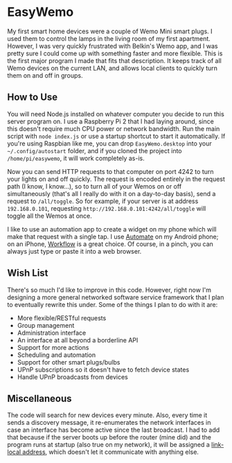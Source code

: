 # EasyWemo

My first smart home devices were a couple of Wemo Mini smart plugs. I used them
to control the lamps in the living room of my first apartment. However, I was
very quickly frustrated with Belkin's Wemo app, and I was pretty sure I could
come up with something faster and more flexible. This is the first major
program I made that fits that description. It keeps track of all Wemo devices
on the current LAN, and allows local clients to quickly turn them on and off
in groups.

## How to Use

You will need Node.js installed on whatever computer you decide to run this
server program on. I use a Raspberry Pi 2 that I had laying around, since this
doesn't require much CPU power or network bandwidth. Run the main script with
`node index.js` or use a startup shortcut to start it automatically. If you're
using Raspbian like me, you can drop `EasyWemo.desktop` into your
`~/.config/autostart` folder, and if you cloned the project into
`/home/pi/easywemo`, it will work completely as-is.

Now you can send HTTP requests to that computer on port 4242 to turn your lights
on and off quickly. The request is encoded entirely in the request path
(I know, I know...), so to turn all of your Wemos on or off simultaneously
(that's all I really do with it on a day-to-day basis), send a request to
`/all/toggle`. So for example, if your server is at address `192.168.0.101`,
requesting `http://192.168.0.101:4242/all/toggle` will toggle all the Wemos
at once.

I like to use an automation app to create a widget on my phone which will make
that request with a single tap. I use
[Automate](https://play.google.com/store/apps/details?id=com.llamalab.automate&hl=en)
on my Android phone; on an iPhone, [Workflow](http://www.workflow.is/) is a
great choice. Of course, in a pinch, you can always just type or paste it into
a web browser.

## Wish List

There's so much I'd like to improve in this code. However, right now I'm
designing a more general networked software service framework that I plan to
eventually rewrite this under. Some of the things I plan to do with it are:

* More flexible/RESTful requests
* Group management
* Administration interface
* An interface at all beyond a borderline API
* Support for more actions
* Scheduling and automation
* Support for other smart plugs/bulbs
* UPnP subscriptions so it doesn't have to fetch device states
* Handle UPnP broadcasts from devices

## Miscellaneous

The code will search for new devices every minute. Also, every time it sends a
discovery message, it re-enumerates the network interfaces in case an interface
has become active since the last broadcast. I had to add that because
if the server boots up before the router (mine did) and the program runs at
startup (also true on my network), it will be assigned a [link-local address](https://en.wikipedia.org/wiki/Link-local_address),
which doesn't let it communicate with anything else.
